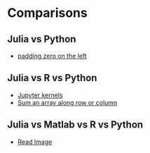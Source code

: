 # Comparisons

## Julia vs Python

- [padding zero on the left](../../julia/#padding-zero-on-the-left)

## Julia vs R vs Python

- [Jupyter kernels](../../python/#different-kernels)
- [Sum an array along row or column](../../julia/#dims1)

## Julia vs Matlab vs R vs Python

- [Read Image](../../python/opencv/#read-image)
